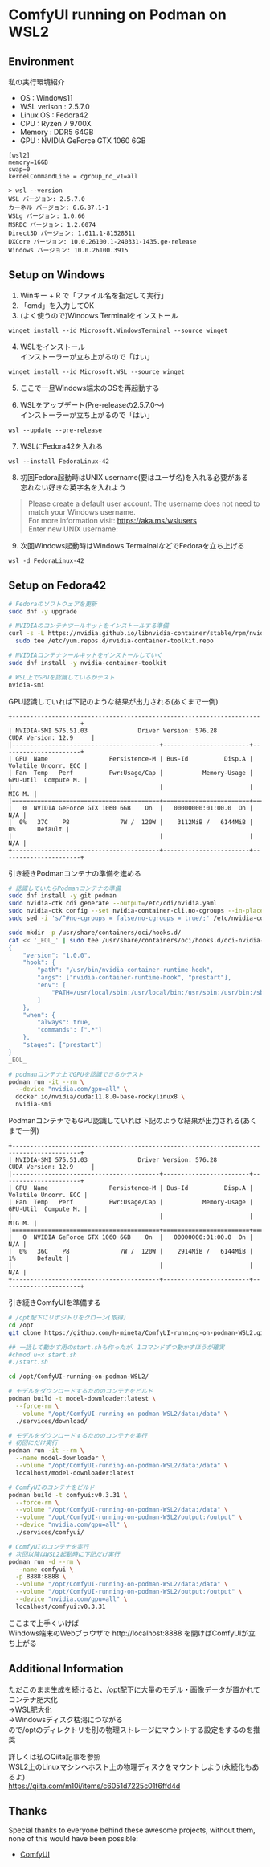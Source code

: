 # ComfyUI running on Podman on WSL2

## Environment
私の実行環境紹介
- OS : Windows11
- WSL verison : 2.5.7.0
- Linux OS : Fedora42
- CPU : Ryzen 7 9700X
- Memory : DDR5 64GB
- GPU : NVIDIA GeForce GTX 1060 6GB

```.wslconfig
[wsl2]
memory=16GB
swap=0
kernelCommandLine = cgroup_no_v1=all
```

```
> wsl --version
WSL バージョン: 2.5.7.0
カーネル バージョン: 6.6.87.1-1
WSLg バージョン: 1.0.66
MSRDC バージョン: 1.2.6074
Direct3D バージョン: 1.611.1-81528511
DXCore バージョン: 10.0.26100.1-240331-1435.ge-release
Windows バージョン: 10.0.26100.3915
```

## Setup on Windows
1. Winキー + R で「ファイル名を指定して実行」
2. 「cmd」を入力してOK
3. (よく使うので)Windows Terminalをインストール
```
winget install --id Microsoft.WindowsTerminal --source winget
```

4. WSLをインストール  
インストーラーが立ち上がるので「はい」  
```
winget install --id Microsoft.WSL --source winget
```

5. ここで一旦Windows端末のOSを再起動する  

6. WSLをアップデート(Pre-releaseの2.5.7.0～)  
インストーラーが立ち上がるので「はい」  
```
wsl --update --pre-release
```

7. WSLにFedora42を入れる  
```
wsl --install FedoraLinux-42
```

8. 初回Fedora起動時はUNIX username(要はユーザ名)を入れる必要がある  
忘れない好きな英字名を入れよう
> Please create a default user account. The username does not need to match your Windows username.  
>For more information visit: https://aka.ms/wslusers  
>Enter new UNIX username: 

9. 次回Windows起動時はWindows TermainalなどでFedoraを立ち上げる
```
wsl -d FedoraLinux-42
```

## Setup on Fedora42


```bash
# Fedoraのソフトウェアを更新
sudo dnf -y upgrade

# NVIDIAのコンテナツールキットをインストールする準備
curl -s -L https://nvidia.github.io/libnvidia-container/stable/rpm/nvidia-container-toolkit.repo | \
  sudo tee /etc/yum.repos.d/nvidia-container-toolkit.repo

# NVIDIAコンテナツールキットをインストールしていく
sudo dnf install -y nvidia-container-toolkit

# WSL上でGPUを認識しているかテスト
nvidia-smi
```

GPU認識していれば下記のような結果が出力される(あくまで一例)
```
+-----------------------------------------------------------------------------------------+
| NVIDIA-SMI 575.51.03              Driver Version: 576.28         CUDA Version: 12.9     |
|-----------------------------------------+------------------------+----------------------+
| GPU  Name                 Persistence-M | Bus-Id          Disp.A | Volatile Uncorr. ECC |
| Fan  Temp   Perf          Pwr:Usage/Cap |           Memory-Usage | GPU-Util  Compute M. |
|                                         |                        |               MIG M. |
|=========================================+========================+======================|
|   0  NVIDIA GeForce GTX 1060 6GB    On  |   00000000:01:00.0  On |                  N/A |
|  0%   37C    P8              7W /  120W |    3112MiB /   6144MiB |      0%      Default |
|                                         |                        |                  N/A |
+-----------------------------------------+------------------------+----------------------+
```

引き続きPodmanコンテナの準備を進める
```bash
# 認識していたらPodmanコンテナの準備
sudo dnf install -y git podman
sudo nvidia-ctk cdi generate --output=/etc/cdi/nvidia.yaml
sudo nvidia-ctk config --set nvidia-container-cli.no-cgroups --in-place
sudo sed -i 's/^#no-cgroups = false/no-cgroups = true/;' /etc/nvidia-container-runtime/config.toml

sudo mkdir -p /usr/share/containers/oci/hooks.d/
cat << '_EOL_' | sudo tee /usr/share/containers/oci/hooks.d/oci-nvidia-hook.json > /dev/null
{
    "version": "1.0.0",
    "hook": {
        "path": "/usr/bin/nvidia-container-runtime-hook",
        "args": ["nvidia-container-runtime-hook", "prestart"],
        "env": [
            "PATH=/usr/local/sbin:/usr/local/bin:/usr/sbin:/usr/bin:/sbin:/bin"
        ]
    },
    "when": {
        "always": true,
        "commands": [".*"]
    },
    "stages": ["prestart"]
}
_EOL_

# podmanコンテナ上でGPUを認識できるかテスト
podman run -it --rm \
  --device "nvidia.com/gpu=all" \
  docker.io/nvidia/cuda:11.8.0-base-rockylinux8 \
  nvidia-smi
```

PodmanコンテナでもGPU認識していれば下記のような結果が出力される(あくまで一例)
```
+-----------------------------------------------------------------------------------------+
| NVIDIA-SMI 575.51.03              Driver Version: 576.28         CUDA Version: 12.9     |
|-----------------------------------------+------------------------+----------------------+
| GPU  Name                 Persistence-M | Bus-Id          Disp.A | Volatile Uncorr. ECC |
| Fan  Temp   Perf          Pwr:Usage/Cap |           Memory-Usage | GPU-Util  Compute M. |
|                                         |                        |               MIG M. |
|=========================================+========================+======================|
|   0  NVIDIA GeForce GTX 1060 6GB    On  |   00000000:01:00.0  On |                  N/A |
|  0%   36C    P8              7W /  120W |    2914MiB /   6144MiB |      1%      Default |
|                                         |                        |                  N/A |
+-----------------------------------------+------------------------+----------------------+
```

引き続きComfyUIを準備する
```bash
# /opt配下にリポジトリをクローン(取得)
cd /opt
git clone https://github.com/h-mineta/ComfyUI-running-on-podman-WSL2.git

## 一括して動かす用のstart.shも作ったが、1コマンドずつ動かすほうが確実
#chmod u+x start.sh
#./start.sh

cd /opt/ComfyUI-running-on-podman-WSL2/

# モデルをダウンロードするためのコンテナをビルド
podman build -t model-downloader:latest \
  --force-rm \
  --volume "/opt/ComfyUI-running-on-podman-WSL2/data:/data" \
  ./services/download/

# モデルをダウンロードするためのコンテナを実行
# 初回にだけ実行
podman run -it --rm \
  --name model-downloader \
  --volume "/opt/ComfyUI-running-on-podman-WSL2/data:/data" \
  localhost/model-downloader:latest

# ComfyUIのコンテナをビルド
podman build -t comfyui:v0.3.31 \
  --force-rm \
  --volume "/opt/ComfyUI-running-on-podman-WSL2/data:/data" \
  --volume "/opt/ComfyUI-running-on-podman-WSL2/output:/output" \
  --device "nvidia.com/gpu=all" \
  ./services/comfyui/

# ComfyUIのコンテナを実行
# 次回以降はWSL2起動時に下記だけ実行
podman run -d --rm \
  --name comfyui \
  -p 8888:8888 \
  --volume "/opt/ComfyUI-running-on-podman-WSL2/data:/data" \
  --volume "/opt/ComfyUI-running-on-podman-WSL2/output:/output" \
  --device "nvidia.com/gpu=all" \
  localhost/comfyui:v0.3.31
```

ここまで上手くいけば  
Windows端末のWebブラウザで http://localhost:8888 を開けばComfyUIが立ち上がる

## Additional Information
ただこのまま生成を続けると、/opt配下に大量のモデル・画像データが置かれてコンテナ肥大化  
→WSL肥大化  
→Windowsディスク枯渇につながる  
ので/optのディレクトリを別の物理ストレージにマウントする設定をするのを推奨

詳しくは私のQiita記事を参照  
WSL2上のLinuxマシンへホスト上の物理ディスクをマウントしよう(永続化もあるよ)  
https://qiita.com/m10i/items/c6051d7225c01f6ffd4d

## Thanks

Special thanks to everyone behind these awesome projects, without them, none of this would have been possible:

- [ComfyUI](https://github.com/comfyanonymous/ComfyUI)
